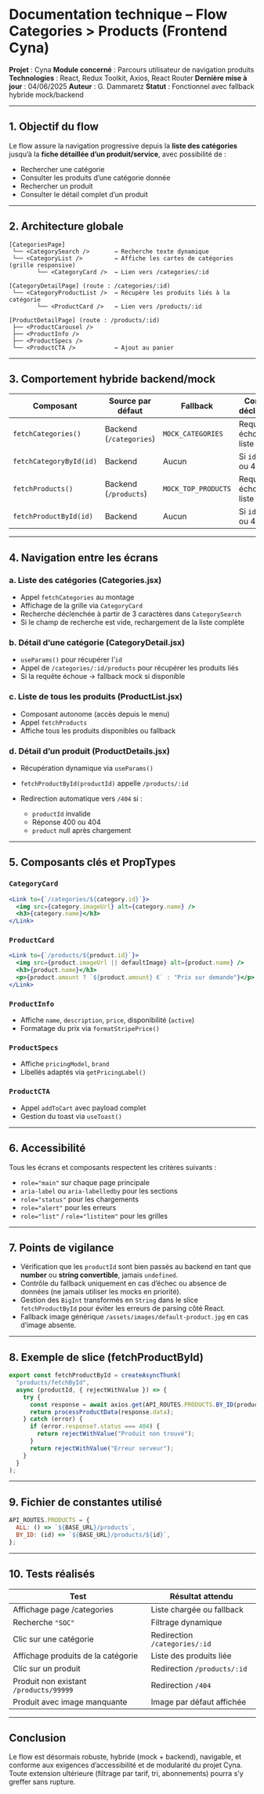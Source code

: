# **Documentation technique – Flow Categories > Products (Frontend Cyna)**

**Projet** : Cyna
**Module concerné** : Parcours utilisateur de navigation produits
**Technologies** : React, Redux Toolkit, Axios, React Router
**Dernière mise à jour** : 04/06/2025
**Auteur** : G. Dammaretz
**Statut** : Fonctionnel avec fallback hybride mock/backend

---

## **1. Objectif du flow**

Le flow assure la navigation progressive depuis la **liste des catégories** jusqu’à la **fiche détaillée d’un produit/service**, avec possibilité de :

- Rechercher une catégorie
- Consulter les produits d’une catégorie donnée
- Rechercher un produit
- Consulter le détail complet d’un produit

---

## **2. Architecture globale**

```plaintext
[CategoriesPage]
 └── <CategorySearch />       → Recherche texte dynamique
 └── <CategoryList />         → Affiche les cartes de catégories (grille responsive)
        └── <CategoryCard />  → Lien vers /categories/:id

[CategoryDetailPage] (route : /categories/:id)
 └── <CategoryProductList />  → Récupère les produits liés à la catégorie
        └── <ProductCard />   → Lien vers /products/:id

[ProductDetailPage] (route : /products/:id)
 ├── <ProductCarousel />
 ├── <ProductInfo />
 ├── <ProductSpecs />
 └── <ProductCTA />           → Ajout au panier
```

---

## **3. Comportement hybride backend/mock**

| Composant               | Source par défaut       | Fallback            | Condition de déclenchement    |
| ----------------------- | ----------------------- | ------------------- | ----------------------------- |
| `fetchCategories()`     | Backend (`/categories`) | `MOCK_CATEGORIES`   | Requête échouée ou liste vide |
| `fetchCategoryById(id)` | Backend                 | Aucun               | Si `id` inexistant ou 404     |
| `fetchProducts()`       | Backend (`/products`)   | `MOCK_TOP_PRODUCTS` | Requête échouée ou liste vide |
| `fetchProductById(id)`  | Backend                 | Aucun               | Si `id` inexistant ou 400/404 |

---

## **4. Navigation entre les écrans**

### a. **Liste des catégories (Categories.jsx)**

- Appel `fetchCategories` au montage
- Affichage de la grille via `CategoryCard`
- Recherche déclenchée à partir de 3 caractères dans `CategorySearch`
- Si le champ de recherche est vide, rechargement de la liste complète

### b. **Détail d’une catégorie (CategoryDetail.jsx)**

- `useParams()` pour récupérer l’`id`
- Appel de `/categories/:id/products` pour récupérer les produits liés
- Si la requête échoue → fallback mock si disponible

### c. **Liste de tous les produits (ProductList.jsx)**

- Composant autonome (accès depuis le menu)
- Appel `fetchProducts`
- Affiche tous les produits disponibles ou fallback

### d. **Détail d’un produit (ProductDetails.jsx)**

- Récupération dynamique via `useParams()`
- `fetchProductById(productId)` appelle `/products/:id`
- Redirection automatique vers `/404` si :

  - `productId` invalide
  - Réponse 400 ou 404
  - `product` null après chargement

---

## **5. Composants clés et PropTypes**

### `CategoryCard`

```jsx
<Link to={`/categories/${category.id}`}>
  <img src={category.imageUrl} alt={category.name} />
  <h3>{category.name}</h3>
</Link>
```

### `ProductCard`

```jsx
<Link to={`/products/${product.id}`}>
  <img src={product.imageUrl || defaultImage} alt={product.name} />
  <h3>{product.name}</h3>
  <p>{product.amount ? `${product.amount} €` : "Prix sur demande"}</p>
</Link>
```

### `ProductInfo`

- Affiche `name`, `description`, `price`, disponibilité (`active`)
- Formatage du prix via `formatStripePrice()`

### `ProductSpecs`

- Affiche `pricingModel`, `brand`
- Libellés adaptés via `getPricingLabel()`

### `ProductCTA`

- Appel `addToCart` avec payload complet
- Gestion du toast via `useToast()`

---

## **6. Accessibilité**

Tous les écrans et composants respectent les critères suivants :

- `role="main"` sur chaque page principale
- `aria-label` ou `aria-labelledby` pour les sections
- `role="status"` pour les chargements
- `role="alert"` pour les erreurs
- `role="list"` / `role="listitem"` pour les grilles

---

## **7. Points de vigilance**

- Vérification que les `productId` sont bien passés au backend en tant que **number** ou **string convertible**, jamais `undefined`.
- Contrôle du fallback uniquement en cas d’échec ou absence de données (ne jamais utiliser les mocks en priorité).
- Gestion des `BigInt` transformés en `String` dans le slice `fetchProductById` pour éviter les erreurs de parsing côté React.
- Fallback image générique `/assets/images/default-product.jpg` en cas d’image absente.

---

## **8. Exemple de slice (fetchProductById)**

```js
export const fetchProductById = createAsyncThunk(
  "products/fetchById",
  async (productId, { rejectWithValue }) => {
    try {
      const response = await axios.get(API_ROUTES.PRODUCTS.BY_ID(productId));
      return processProductData(response.data);
    } catch (error) {
      if (error.response?.status === 404) {
        return rejectWithValue("Produit non trouvé");
      }
      return rejectWithValue("Erreur serveur");
    }
  }
);
```

---

## **9. Fichier de constantes utilisé**

```js
API_ROUTES.PRODUCTS = {
  ALL: () => `${BASE_URL}/products`,
  BY_ID: (id) => `${BASE_URL}/products/${id}`,
};
```

---

## **10. Tests réalisés**

| Test                                   | Résultat attendu              |
| -------------------------------------- | ----------------------------- |
| Affichage page /categories             | Liste chargée ou fallback     |
| Recherche `"SOC"`                      | Filtrage dynamique            |
| Clic sur une catégorie                 | Redirection `/categories/:id` |
| Affichage produits de la catégorie     | Liste des produits liée       |
| Clic sur un produit                    | Redirection `/products/:id`   |
| Produit non existant `/products/99999` | Redirection `/404`            |
| Produit avec image manquante           | Image par défaut affichée     |

---

## **Conclusion**

Le flow est désormais robuste, hybride (mock + backend), navigable, et conforme aux exigences d’accessibilité et de modularité du projet Cyna. Toute extension ultérieure (filtrage par tarif, tri, abonnements) pourra s’y greffer sans rupture.
